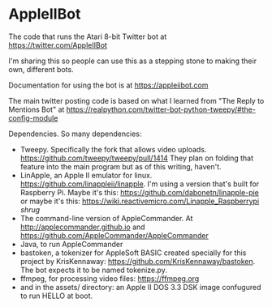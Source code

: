 # AppleIIBot

The code that runs the Atari 8-bit Twitter bot at https://twitter.com/AppleIIBot

I'm sharing this so people can use this as a stepping stone to making their own, different bots.

Documentation for using the bot is at https://appleiibot.com

The main twitter posting code is based on what I learned from "The Reply to Mentions Bot" at https://realpython.com/twitter-bot-python-tweepy/#the-config-module

Dependencies. So many dependencies:
- Tweepy. Specifically the fork that allows video uploads. https://github.com/tweepy/tweepy/pull/1414 They plan on folding that feature into the main program but as of this writing, haven't.
- LinApple, an Apple II emulator for linux. https://github.com/linappleii/linapple. I'm using a version that's built for Raspberry Pi. Maybe it's this: https://github.com/dabonetn/linapple-pie or maybe it's this: https://wiki.reactivemicro.com/Linapple_Raspberrypi *shrug*
- The command-line version of AppleCommander. At http://applecommander.github.io and https://github.com/AppleCommander/AppleCommander
- Java, to run AppleCommander
- bastoken, a tokenizer for AppleSoft BASIC created specially for this project by KrisKennaway: https://github.com/KrisKennaway/bastoken. The bot expects it to be named tokenize.py.
- ffmpeg, for processing video files: https://ffmpeg.org
- and in the assets/ directory: an Apple II DOS 3.3 DSK image confugured to run HELLO at boot.
